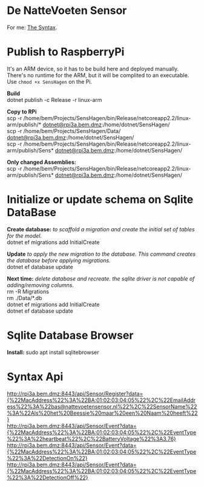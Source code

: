 # De NatteVoeten Sensor
For me: [The Syntax](https://help.github.com/articles/basic-writing-and-formatting-syntax).

# Publish to RaspberryPi 
It's an ARM device, so it has to be build here and deployed manually. <br />
There's no runtime for the ARM, but it will be complited to an executable. Use `chmod +x SensHagen` on the Pi.

**Build** <br />
dotnet publish -c Release -r linux-arm

**Copy to RPi** <br />
scp -r /home/bem/Projects/SensHagen/bin/Release/netcoreapp2.2/linux-arm/publish/* dotnet@rpi3a.bem.dmz:/home/dotnet/SensHagen/ 
<br /> 
scp -r /home/bem/Projects/SensHagen/Data/ dotnet@rpi3a.bem.dmz:/home/dotnet/SensHagen/
<br /> 
scp -r /home/bem/Projects/SensHagen/bin/Release/netcoreapp2.2/linux-arm/publish/Sens* dotnet@rpi3a.bem.dmz:/home/dotnet/SensHagen/

**Only changed Assemblies:** <br />
scp -r /home/bem/Projects/SensHagen/bin/Release/netcoreapp2.2/linux-arm/publish/Sens* dotnet@rpi3a.bem.dmz:/home/dotnet/SensHagen/

# Initialize or update schema on Sqlite DataBase
**Create database:** *to scaffold a migration and create the initial set of tables for the model.* 
<br /> 
dotnet ef migrations add InitialCreate 

**Update** *to apply the new migration to the database. This command creates the database before applying migrations.* 
<br /> 
dotnet ef database update 

**Next time:** *delete database and recreate. the sqlite driver is not capable of adding/removing columns.* 
<br />
rm -R Migrations 
<br />
rm ./Data/*.db 
<br />
dotnet ef migrations add InitialCreate 
<br />
dotnet ef database update 

# Sqlite Database Browser
**Install:** sudo apt install sqlitebrowser

# Syntax Api
http://rpi3a.bem.dmz:8443/api/Sensor/Register?data={%22MacAddress%22%3A%22BA:01:02:03:04:05%22%2C%22EmailAddress%22%3A%22bas@nattevoetensensor.nl%22%2C%22SensorName%22%3A%22Als%20het%20Beessie%20maar%20een%20Naam%20heeft%22}
<br />
http://rpi3a.bem.dmz:8443/api/Sensor/Event?data={%22MacAddress%22%3A%22BA:01:02:03:04:05%22%2C%22EventType%22%3A%22heartbeat%22%2C%22BatteryVoltage%22%3A3.76}
<br />
http://rpi3a.bem.dmz:8443/api/Sensor/Event?data={%22MacAddress%22%3A%22BA:01:02:03:04:05%22%2C%22EventType%22%3A%22DetectionOn%22}
<br />
http://rpi3a.bem.dmz:8443/api/Sensor/Event?data={%22MacAddress%22%3A%22BA:01:02:03:04:05%22%2C%22EventType%22%3A%22DetectionOff%22}

